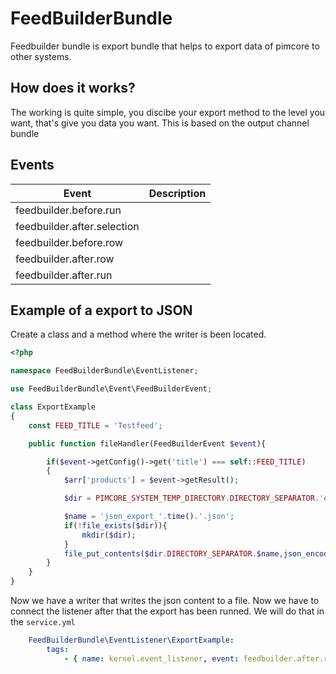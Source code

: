 # FeedBuilderBundle
Feedbuilder bundle is export bundle that helps to export data of pimcore to other systems.

## How does it works?
The working is quite simple, you discibe your export method to the level you want, that's give you data you want. This is based on the output channel bundle

## Events

| Event                       | Description  |
| --------------------------- | ------------ |
| feedbuilder.before.run      |              |
| feedbuilder.after.selection |              |
| feedbuilder.before.row      |              |
| feedbuilder.after.row       |              |
| feedbuilder.after.run       |              |

## Example of a export to JSON
Create a class and a method where the writer is been located.

```php
<?php

namespace FeedBuilderBundle\EventListener;

use FeedBuilderBundle\Event\FeedBuilderEvent;

class ExportExample
{
    const FEED_TITLE = 'Testfeed';

    public function fileHandler(FeedBuilderEvent $event){

        if($event->getConfig()->get('title') === self::FEED_TITLE)
        {
            $arr['products'] = $event->getResult();

            $dir = PIMCORE_SYSTEM_TEMP_DIRECTORY.DIRECTORY_SEPARATOR.'export';

            $name = 'json_export_'.time().'.json';
            if(!file_exists($dir)){
                mkdir($dir);
            }
            file_put_contents($dir.DIRECTORY_SEPARATOR.$name,json_encode($arr, JSON_PRETTY_PRINT));
        }
    }
}
```

Now we have a writer that writes the json content to a file. Now we have to connect the listener after that the export has been runned. 
We will do that in the ```service.yml```

```yaml
    FeedBuilderBundle\EventListener\ExportExample:
        tags:
            - { name: kernel.event_listener, event: feedbuilder.after.run, method: fileHandler }
```

